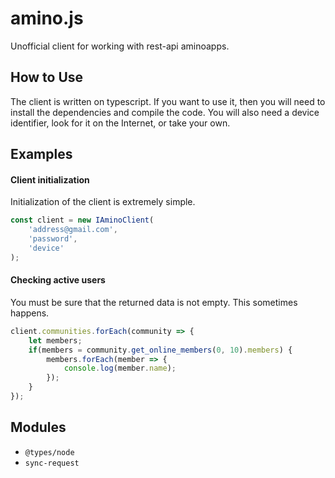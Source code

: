 # amino.js

Unofficial client for working with rest-api aminoapps.

## How to Use
The client is written on typescript. If you want to use it, then you will need to install the dependencies and compile the code. You will also need a device identifier, look for it on the Internet, or take your own.

## Examples
#### Client initialization
Initialization of the client is extremely simple.
```javascript
const client = new IAminoClient(
    'address@gmail.com',
    'password',
    'device'
);
```

#### Checking active users
You must be sure that the returned data is not empty. This sometimes happens.
```javascript
client.communities.forEach(community => {
    let members;
    if(members = community.get_online_members(0, 10).members) {
        members.forEach(member => {
            console.log(member.name);
        });
    }
});
```

## Modules
+ `@types/node`
+ `sync-request`
